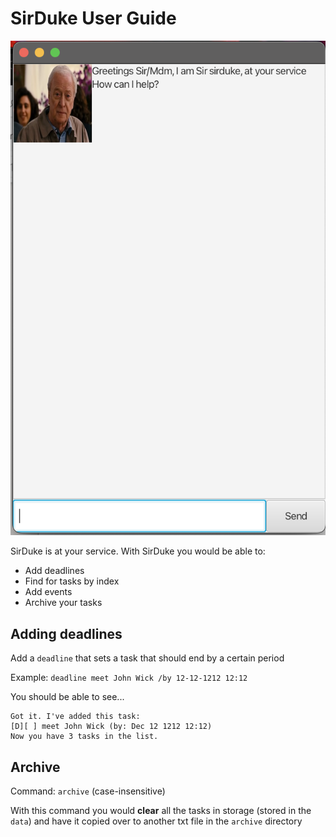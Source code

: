# SirDuke User Guide

![product screenshot](productScreenshot.png)

SirDuke is at your service. With SirDuke you would be able to:
- Add deadlines
- Find for tasks by index
- Add events
- Archive your tasks

## Adding deadlines

Add a `deadline` that sets a task that should end by a certain period

Example: `deadline meet John Wick /by 12-12-1212 12:12`

You should be able to see...

```
Got it. I've added this task:
[D][ ] meet John Wick (by: Dec 12 1212 12:12)
Now you have 3 tasks in the list.
```

## Archive

Command: `archive` (case-insensitive)

With this command you would **clear** all the tasks in storage (stored in the `data`) and have it copied over to
another txt file in the `archive` directory
